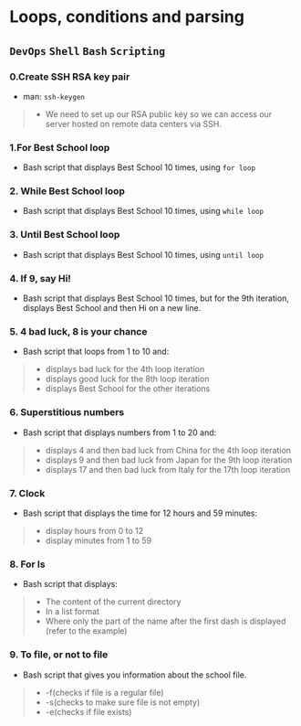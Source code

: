 # Loops, conditions and parsing

## `DevOps` `Shell` `Bash` `Scripting`

### 0.Create SSH RSA key pair
* man: `ssh-keygen`

> - We need to set up our RSA public key so we can access our server hosted on remote data centers via SSH.

### 1.For Best School loop
* Bash script that displays Best School 10 times, using `for loop`

### 2. While Best School loop
* Bash script that displays Best School 10 times, using `while loop`

### 3. Until Best School loop
* Bash script that displays Best School 10 times, using `until loop`

### 4. If 9, say Hi!
* Bash script that displays Best School 10 times, but for the 9th iteration, displays Best School and then Hi on a new line.

### 5. 4 bad luck, 8 is your chance
* Bash script that loops from 1 to 10 and:

> - displays bad luck for the 4th loop iteration
> - displays good luck for the 8th loop iteration
> - displays Best School for the other iterations

### 6. Superstitious numbers
* Bash script that displays numbers from 1 to 20 and:

> - displays 4 and then bad luck from China for the 4th loop iteration
> - displays 9 and then bad luck from Japan for the 9th loop iteration
> - displays 17 and then bad luck from Italy for the 17th loop iteration

### 7. Clock
* Bash script that displays the time for 12 hours and 59 minutes:

> - display hours from 0 to 12
> - display minutes from 1 to 59

### 8. For ls
* Bash script that displays:

> - The content of the current directory
> - In a list format
> - Where only the part of the name after the first dash is displayed (refer to the example)

### 9. To file, or not to file
* Bash script that gives you information about the school file.

> - -f(checks if file is a regular file)
> - -s(checks to make sure file is not empty)
> - -e(checks if file exists)
